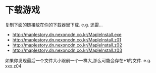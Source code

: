 # 下载游戏

复制下面的链接放在你的下载器里下载. e.g. 迅雷...

- http://maplestory.dn.nexoncdn.co.kr/MapleInstall.exe
- http://maplestory.dn.nexoncdn.co.kr/MapleInstall.z01
- http://maplestory.dn.nexoncdn.co.kr/MapleInstall.z02
- http://maplestory.dn.nexoncdn.co.kr/MapleInstall.z03

<Note fill>
如果你发现最后一个文件大小跟前一个一样大,那么可能会存在+1的文件. e.g. xxx.z04
</Note>